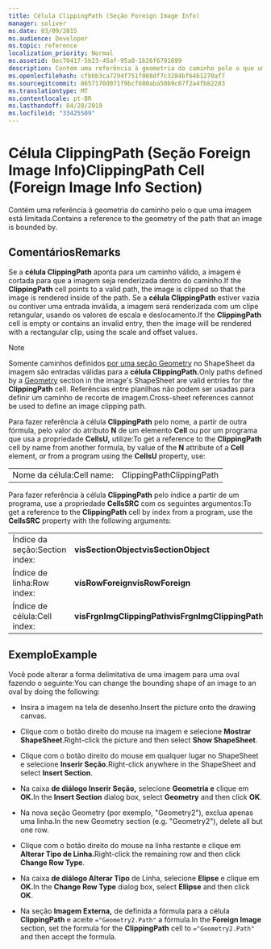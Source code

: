 ```yaml
---
title: Célula ClippingPath (Seção Foreign Image Info)
manager: soliver
ms.date: 03/09/2015
ms.audience: Developer
ms.topic: reference
localization_priority: Normal
ms.assetid: 0ec70417-5b23-45af-95a0-1b26f6791699
description: Contém uma referência à geometria do caminho pelo o que uma imagem está limitada.
ms.openlocfilehash: cfbbb3ca7294f751f088df7c3284bf6461270af7
ms.sourcegitcommit: 8657170d071f9bcf680aba50b9c07f2a4fb82283
ms.translationtype: MT
ms.contentlocale: pt-BR
ms.lasthandoff: 04/28/2019
ms.locfileid: "33425509"
---
```

# <a name="clippingpath-cell-foreign-image-info-section"></a><span data-ttu-id="711d3-103">Célula ClippingPath (Seção Foreign Image Info)</span><span class="sxs-lookup"><span data-stu-id="711d3-103">ClippingPath Cell (Foreign Image Info Section)</span></span>

<span data-ttu-id="711d3-104">Contém uma referência à geometria do caminho pelo o que uma imagem está limitada.</span><span class="sxs-lookup"><span data-stu-id="711d3-104">Contains a reference to the geometry of the path that an image is bounded by.</span></span> 
  
## <a name="remarks"></a><span data-ttu-id="711d3-105">Comentários</span><span class="sxs-lookup"><span data-stu-id="711d3-105">Remarks</span></span>

<span data-ttu-id="711d3-106">Se a **célula ClippingPath** aponta para um caminho válido, a imagem é cortada para que a imagem seja renderizada dentro do caminho.</span><span class="sxs-lookup"><span data-stu-id="711d3-106">If the **ClippingPath** cell points to a valid path, the image is clipped so that the image is rendered inside of the path.</span></span> <span data-ttu-id="711d3-107">Se a **célula ClippingPath** estiver vazia ou contiver uma entrada inválida, a imagem será renderizada com um clipe retangular, usando os valores de escala e deslocamento.</span><span class="sxs-lookup"><span data-stu-id="711d3-107">If the **ClippingPath** cell is empty or contains an invalid entry, then the image will be rendered with a rectangular clip, using the scale and offset values.</span></span> 
  
> [!NOTE]
> <span data-ttu-id="711d3-108">Somente caminhos definidos [por uma seção Geometry](geometry-section.md) no ShapeSheet da imagem são entradas válidas para a **célula ClippingPath.**</span><span class="sxs-lookup"><span data-stu-id="711d3-108">Only paths defined by a [Geometry](geometry-section.md) section in the image's ShapeSheet are valid entries for the **ClippingPath** cell.</span></span> <span data-ttu-id="711d3-109">Referências entre planilhas não podem ser usadas para definir um caminho de recorte de imagem.</span><span class="sxs-lookup"><span data-stu-id="711d3-109">Cross-sheet references cannot be used to define an image clipping path.</span></span> 
  
<span data-ttu-id="711d3-110">Para fazer referência à célula **ClippingPath** pelo nome, a partir de outra fórmula, pelo valor do atributo **N** de um elemento **Cell** ou por um programa que usa a propriedade **CellsU,** utilize:</span><span class="sxs-lookup"><span data-stu-id="711d3-110">To get a reference to the **ClippingPath** cell by name from another formula, by value of the **N** attribute of a **Cell** element, or from a program using the **CellsU** property, use:</span></span> 
  
|||
|:-----|:-----|
| <span data-ttu-id="711d3-111">Nome da célula:</span><span class="sxs-lookup"><span data-stu-id="711d3-111">Cell name:</span></span>  <br/> | <span data-ttu-id="711d3-112">ClippingPath</span><span class="sxs-lookup"><span data-stu-id="711d3-112">ClippingPath</span></span>  <br/> |
   
<span data-ttu-id="711d3-113">Para fazer referência à célula **ClippingPath** pelo índice a partir de um programa, use a propriedade **CellsSRC** com os seguintes argumentos:</span><span class="sxs-lookup"><span data-stu-id="711d3-113">To get a reference to the **ClippingPath** cell by index from a program, use the **CellsSRC** property with the following arguments:</span></span> 
  
|||
|:-----|:-----|
| <span data-ttu-id="711d3-114">Índice da seção:</span><span class="sxs-lookup"><span data-stu-id="711d3-114">Section index:</span></span>  <br/> |<span data-ttu-id="711d3-115">**visSectionObject**</span><span class="sxs-lookup"><span data-stu-id="711d3-115">**visSectionObject**</span></span> <br/> |
| <span data-ttu-id="711d3-116">Índice de linha:</span><span class="sxs-lookup"><span data-stu-id="711d3-116">Row index:</span></span>  <br/> |<span data-ttu-id="711d3-117">**visRowForeign**</span><span class="sxs-lookup"><span data-stu-id="711d3-117">**visRowForeign**</span></span> <br/> |
| <span data-ttu-id="711d3-118">Índice de célula:</span><span class="sxs-lookup"><span data-stu-id="711d3-118">Cell index:</span></span>  <br/> |<span data-ttu-id="711d3-119">**visFrgnImgClippingPath**</span><span class="sxs-lookup"><span data-stu-id="711d3-119">**visFrgnImgClippingPath**</span></span> <br/> |
   
## <a name="example"></a><span data-ttu-id="711d3-120">Exemplo</span><span class="sxs-lookup"><span data-stu-id="711d3-120">Example</span></span>

<span data-ttu-id="711d3-121">Você pode alterar a forma delimitativa de uma imagem para uma oval fazendo o seguinte:</span><span class="sxs-lookup"><span data-stu-id="711d3-121">You can change the bounding shape of an image to an oval by doing the following:</span></span>
  
- <span data-ttu-id="711d3-122">Insira a imagem na tela de desenho.</span><span class="sxs-lookup"><span data-stu-id="711d3-122">Insert the picture onto the drawing canvas.</span></span>
    
- <span data-ttu-id="711d3-123">Clique com o botão direito do mouse na imagem e selecione **Mostrar ShapeSheet**.</span><span class="sxs-lookup"><span data-stu-id="711d3-123">Right-click the picture and then select **Show ShapeSheet**.</span></span>
    
- <span data-ttu-id="711d3-124">Clique com o botão direito do mouse em qualquer lugar no ShapeSheet e selecione **Inserir Seção.**</span><span class="sxs-lookup"><span data-stu-id="711d3-124">Right-click anywhere in the ShapeSheet and select **Insert Section**.</span></span>
    
- <span data-ttu-id="711d3-125">Na caixa **de diálogo Inserir Seção,** selecione **Geometria e** clique em **OK.**</span><span class="sxs-lookup"><span data-stu-id="711d3-125">In the **Insert Section** dialog box, select **Geometry** and then click **OK**.</span></span>
    
- <span data-ttu-id="711d3-126">Na nova seção Geometry (por exemplo, "Geometry2"), exclua apenas uma linha.</span><span class="sxs-lookup"><span data-stu-id="711d3-126">In the new Geometry section (e.g. "Geometry2"), delete all but one row.</span></span>
    
- <span data-ttu-id="711d3-127">Clique com o botão direito do mouse na linha restante e clique em **Alterar Tipo de Linha.**</span><span class="sxs-lookup"><span data-stu-id="711d3-127">Right-click the remaining row and then click **Change Row Type**.</span></span>
    
- <span data-ttu-id="711d3-128">Na caixa **de diálogo Alterar Tipo** de Linha, selecione **Elipse** e clique em **OK.**</span><span class="sxs-lookup"><span data-stu-id="711d3-128">In the **Change Row Type** dialog box, select **Ellipse** and then click **OK**.</span></span>
    
- <span data-ttu-id="711d3-129">Na seção **Imagem Externa,** de definida a fórmula para a célula **ClippingPath** e aceite  `="Geometry2.Path"` a fórmula.</span><span class="sxs-lookup"><span data-stu-id="711d3-129">In the **Foreign Image** section, set the formula for the **ClippingPath** cell to  `="Geometry2.Path"` and then accept the formula.</span></span> 
    

